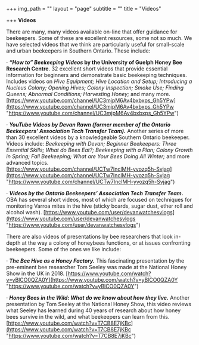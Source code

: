 +++
img_path = ""
layout = "page"
subtitle = ""
title = "Videos"

+++
**Videos**

There are many, many videos available on-line that offer guidance for beekeepers. Some of these are excellent resources, some not so much. We have selected videos that we think are particularly useful for small-scale and urban beekeepers in Southern Ontario. These include:

· **_“How to” Beekeeping Videos_ by the University of Guelph Honey Bee Research Centre**. 32 excellent short videos that provide essential information for beginners and demonstrate basic beekeeping techniques. Includes videos on _Hive Equipment; Hive Location and Setup; Introducing a Nucleus Colony; Opening Hives; Colony Inspection; Smoke Use; Finding Queens; Abnormal Conditions; Harvesting Honey;_ and many more.  
[https://www.youtube.com/channel/UC3mjpM6Av4bxbxps_Gh5YPw](https://www.youtube.com/channel/UC3mjpM6Av4bxbxps_Gh5YPw "https://www.youtube.com/channel/UC3mjpM6Av4bxbxps_Gh5YPw")

· **_YouTube Videos by Devan Rawn (former member of the Ontario Beekeepers’ Association Tech Transfer Team)._** Another series of more than 30 excellent videos by a knowledgeable Southern Ontario beekeeper. Videos include: _Beekeeping with Devan;_ _Beginner Beekeepers: Three Essential Skills; What do Bees Eat?; Beekeeping with a Plan; Colony Growth in Spring; Fall Beekeeping; What are Your Bees Doing All Winter;_ and more advanced topics.  
[https://www.youtube.com/channel/UCTw7InclMH-yvozq5h-Svjag](https://www.youtube.com/channel/UCTw7InclMH-yvozq5h-Svjag "https://www.youtube.com/channel/UCTw7InclMH-yvozq5h-Svjag")

· **_Videos by the Ontario Beekeepers’ Association Tech Transfer Team_.** OBA has several short videos, most of which are focused on techniques for monitoring Varroa mites in the hive (sticky boards, sugar dust, ether roll and alcohol wash). [https://www.youtube.com/user/devanwatchesvlogs](https://www.youtube.com/user/devanwatchesvlogs "https://www.youtube.com/user/devanwatchesvlogs")

There are also videos of presentations by bee researchers that look in-depth at the way a colony of honeybees functions, or at issues confronting beekeepers. Some of the ones we like include:

· **_The Bee Hive as a Honey Factory._** This fascinating presentation by the pre-eminent bee researcher Tom Seeley was made at the National Honey Show in the UK in 2018. [https://www.youtube.com/watch?v=yBlCO0QZA0Y](https://www.youtube.com/watch?v=yBlCO0QZA0Y "https://www.youtube.com/watch?v=yBlCO0QZA0Y")

· **_Honey Bees in the Wild: What do we know about how they live._** Another presentation by Tom Seeley at the National Honey Show, this video reviews what Seeley has learned during 40 years of research about how honey bees survive in the wild, and what beekeepers can learn from this. [https://www.youtube.com/watch?v=T7CB8E7jKBc](https://www.youtube.com/watch?v=T7CB8E7jKBc "https://www.youtube.com/watch?v=T7CB8E7jKBc")